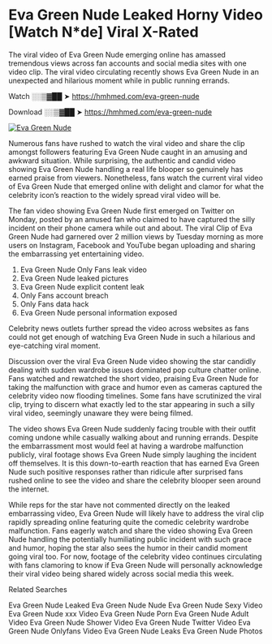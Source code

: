 ﻿# Eva Green Nude Leaked Horny Video [Watch N*de] Viral X-Rated

The viral video of ﻿Eva Green Nude emerging online has amassed tremendous views across fan accounts and social media sites with one video clip. The viral video circulating recently shows ﻿Eva Green Nude in an unexpected and hilarious moment while in public running errands. 

Watch ░░▒▓██ ➤ https://hmhmed.com/eva-green-nude

Download ░░▒▓██ ➤ https://hmhmed.com/eva-green-nude

[![Eva Green Nude](https://i.imgur.com/dJHk4Zq.gif)](https://hmhmed.com/eva-green-nude)

Numerous fans have rushed to watch the viral video and share the clip amongst followers featuring ﻿Eva Green Nude caught in an amusing and awkward situation. While surprising, the authentic and candid video showing ﻿Eva Green Nude handling a real life blooper so genuinely has earned praise from viewers. Nonetheless, fans watch the current viral video of ﻿Eva Green Nude that emerged online with delight and clamor for what the celebrity icon’s reaction to the widely spread viral video will be.

The fan video showing ﻿Eva Green Nude first emerged on Twitter on Monday, posted by an amused fan who claimed to have captured the silly incident on their phone camera while out and about. The viral Clip of ﻿Eva Green Nude had garnered over 2 million views by Tuesday morning as more users on Instagram, Facebook and YouTube began uploading and sharing the embarrassing yet entertaining video. 

1. ﻿Eva Green Nude Only Fans leak video
2. ﻿Eva Green Nude leaked pictures
3. ﻿Eva Green Nude explicit content leak
4. Only Fans account breach
5. Only Fans data hack
6. ﻿Eva Green Nude personal information exposed

Celebrity news outlets further spread the video across websites as fans could not get enough of watching ﻿Eva Green Nude in such a hilarious and eye-catching viral moment. 

Discussion over the viral ﻿Eva Green Nude video showing the star candidly dealing with sudden wardrobe issues dominated pop culture chatter online. Fans watched and rewatched the short video, praising ﻿Eva Green Nude for taking the malfunction with grace and humor even as cameras captured the celebrity video now flooding timelines. Some fans have scrutinized the viral clip, trying to discern what exactly led to the star appearing in such a silly viral video, seemingly unaware they were being filmed.

The video shows ﻿Eva Green Nude suddenly facing trouble with their outfit coming undone while casually walking about and running errands. Despite the embarrassment most would feel at having a wardrobe malfunction publicly, viral footage shows ﻿Eva Green Nude simply laughing the incident off themselves. It is this down-to-earth reaction that has earned ﻿Eva Green Nude such positive responses rather than ridicule after surprised fans rushed online to see the video and share the celebrity blooper seen around the internet.  

While reps for the star have not commented directly on the leaked embarrassing video, ﻿Eva Green Nude will likely have to address the viral clip rapidly spreading online featuring quite the comedic celebrity wardrobe malfunction. Fans eagerly watch and share the video showing ﻿Eva Green Nude handling the potentially humiliating public incident with such grace and humor, hoping the star also sees the humor in their candid moment going viral too. For now, footage of the celebrity video continues circulating with fans clamoring to know if ﻿Eva Green Nude will personally acknowledge their viral video being shared widely across social media this week.

Related Searches

﻿Eva Green Nude Leaked
﻿Eva Green Nude Nude
﻿Eva Green Nude Sexy Video
﻿Eva Green Nude xxx Video
﻿Eva Green Nude Porn
﻿Eva Green Nude Adult Video
﻿Eva Green Nude Shower Video
﻿Eva Green Nude Twitter Video
﻿Eva Green Nude Onlyfans Video
﻿Eva Green Nude Leaks
﻿Eva Green Nude Photos